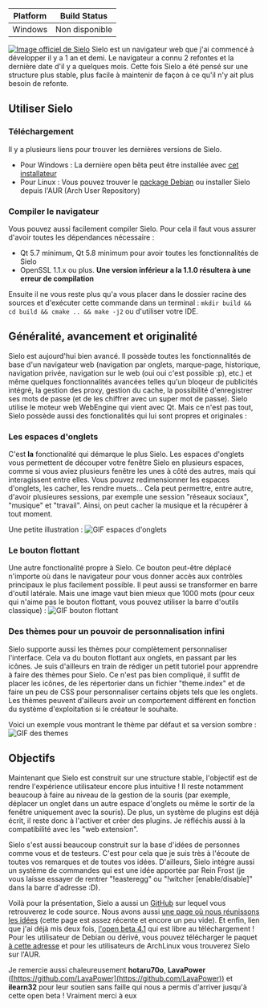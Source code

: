 
Platform | Build Status
------------ | -------------
Windows | Non disponible

[![Image officiel de Sielo](https://www.feldrise.com/Sielo/official-sielo.png)](https://www.feldrise.com/Sielo/sielo_setup_1.7.10.exe)
Sielo est un navigateur web que j'ai commencé à développer il y a 1 an et demi. Le navigateur a connu 2 refontes et la dernière date d'il y a quelques mois. Cette fois Sielo a été pensé sur une structure plus stable, plus facile à maintenir de façon à ce qu'il n'y ait plus besoin de refonte.
## Utiliser Sielo 
### Téléchargement
Il y a plusieurs liens pour trouver les dernières versions de Sielo.
 - Pour Windows : La dernière open bêta peut être installée avec [cet installateur](https://feldrise.com/Sielo/sielo_setup_1.7.10.exe)
 - Pour Linux : Vous pouvez trouver le [package Debian](https://feldrise.com/Sielo/Linux/sielo-browser.deb) ou installer Sielo depuis l'AUR (Arch User Repository)
### Compiler le navigateur
Vous pouvez aussi facilement compiler Sielo. Pour cela il faut vous assurer d'avoir toutes les dépendances nécessaire : 
 - Qt 5.7 minimum, Qt 5.8 minimum pour avoir toutes les fonctionnalités de Sielo
 - OpenSSL 1.1.x ou plus. **Une version inférieur a la 1.1.0 résultera à une erreur de compilation**
 
Ensuite il ne vous reste plus qu'a vous placer dans le dossier racine des sources et d'exécuter cette commande dans un terminal : `mkdir build && cd build && cmake .. && make -j2` ou d'utiliser votre IDE.

## Généralité, avancement et originalité
Sielo est aujourd'hui bien avancé. Il possède toutes les fonctionnalités de base d'un navigateur web (navigation par onglets, marque-page, historique, navigation privée, navigation sur le web (oui oui c'est possible :p), etc.) et même quelques fonctionnalités avancées telles qu'un bloqeur de publicités intégré, la gestion des proxy, gestion du cache, la possibilité d'enregistrer ses mots de passe (et de les chiffrer avec un super mot de passe). Sielo utilise le moteur web WebEngine qui vient avec Qt. Mais ce n'est pas tout, Sielo possède aussi des fonctionalités qui lui sont propres et originales : 
### Les espaces d'onglets
C'est **la** fonctionalité qui démarque le plus Sielo. Les espaces d'onglets vous permettent de découper votre fenêtre Sielo en plusieurs espaces, comme si vous aviez plusieurs fenêtre les unes à côté des autres, mais qui interagissent entre elles. Vous pouvez redimensionner les espaces d'onglets, les cacher, les rendre muets... Cela peut permettre, entre autre, d'avoir plusieures sessions, par exemple une session "réseaux sociaux", "musique" et "travail". Ainsi, on peut cacher la musique et la récupérer à tout moment.

Une petite illustration :
![GIF espaces d'onglets](https://www.feldrise.com/Sielo/tabs-space.gif)
### Le bouton flottant
Une autre fonctionalité propre à Sielo. Ce bouton peut-être déplacé n'importe où dans le navigateur pour vous donner accès aux contrôles principaux le plus facilement possible. Il peut aussi se transformer en barre d'outil latérale. Mais une image vaut bien mieux que 1000 mots (pour ceux qui n'aime pas le bouton flottant, vous pouvez utiliser la barre d'outils classique) :
![GIF bouton flottant](https://www.feldrise.com/Sielo/floating-button.gif)
### Des thèmes pour un pouvoir de personnalisation infini
Sielo supporte aussi les thèmes pour complètement personnaliser l'interface. Cela va du bouton flottant aux onglets, en passant par les icônes. Je suis d'ailleurs en train de rédiger un petit tutoriel pour apprendre à faire des thèmes pour Sielo. Ce n'est pas bien compliqué, il suffit de placer les icônes, de les répertorier dans un fichier "theme.index" et de faire un peu de CSS pour personnaliser certains objets tels que les onglets. Les thèmes peuvent d'ailleurs avoir un comportement différent en fonction du système d'exploitation si le créateur le souhaite.

Voici un exemple vous montrant le thème par défaut et sa version sombre :
![GIF des themes](https://www.feldrise.com/Sielo/themes.gif)
## Objectifs
Maintenant que Sielo est construit sur une structure stable, l'objectif est de rendre l'expérience utilisateur encore plus intuitive ! Il reste notamment beaucoup à faire au niveau de la gestion de la souris (par exemple, déplacer un onglet dans un autre espace d'onglets ou même le sortir de la fenêtre uniquement avec la souris). De plus, un système de plugins est déjà écrit, il reste donc à l'activer et créer des plugins. Je réfléchis aussi à la compatibilité avec les "web extension". 

Sielo s'est aussi beaucoup construit sur la base d'idées de personnes comme vous et de testeurs. C'est pour cela que je suis très à l'écoute de toutes vos remarques et de toutes vos idées. D'ailleurs, Sielo intégre aussi un système de commandes qui est une idée apportée par Rein Frost (je vous laisse essayer de rentrer "!easteregg" ou "!witcher [enable/disable]" dans la barre d'adresse :D).

Voilà pour la présentation, Sielo a aussi un [GitHub](https://github.com/Feldrise/SieloNavigateur) sur lequel vous retrouverez le code source. Nous avons aussi [une page où nous réunissons les idées](https://padlet.com/feldrise/j82miccj6zpb) (cette page est assez récente et encore un peu vide). Et enfin, lien que j'ai déjà mis deux fois, [l'open beta 4.1](https://www.feldrise.com/Sielo/sielo_setup_1.7.10.exe) qui est libre au téléchargement ! Pour les utilisateur de Debian ou dérivé, vous pouvez télécharger le paquet [à cette adresse](https://www.feldrise.com/Sielo/Linux/sielo-browser.deb) et pour les utilisateurs de ArchLinux vous trouverez Sielo sur l'AUR.

Je remercie aussi chaleureusement **hotaru70o**, **LavaPower** ([https://github.com/LavaPower](https://github.com/LavaPower)) et **ilearn32** pour leur soutien sans faille qui nous a permis d'arriver jusqu'à cette open beta ! Vraiment merci à eux
